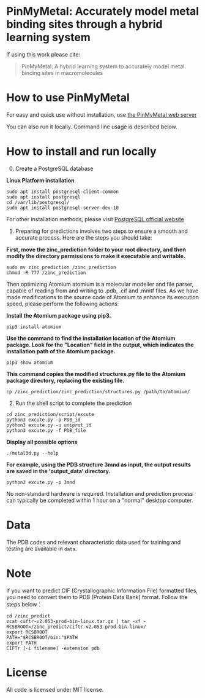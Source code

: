 # PinMyMetal: Accurately model metal binding sites through a hybrid learning system


If using this work please cite:
>PinMyMetal: A hybrid learning system to accurately model metal binding sites in macromolecules

# How to use PinMyMetal 
For easy and quick use without installation, use [the PinMyMetal web server](https://PMM.biocloud.top)

You can also run it locally. Command line usage is described below.

# How to install and run locally


0. Create a PostgreSQL database

**Linux Platform installation**
```
sudo apt install postgresql-client-common
sudo apt install postgresql
cd /var/lib/postgresql/
sudo apt install postgresql-server-dev-10
```
For other installation methods, please visit [PostgreSQL official website](https://www.postgresql.org/)


1. Preparing for predictions involves two steps to ensure a smooth and accurate process. Here are the steps you should take:

**First, move the zinc_prediction folder to your root directory, and then modify the directory permissions to make it executable and writable.**
```
sudo mv zinc_prediction /zinc_prediction
chmod -R 777 /zinc_prediction
```

Then optimizing Atomium
atomium is a molecular modeller and file parser, capable of reading from and writing to .pdb, .cif and .mmtf files.
As we have made modifications to the source code of Atomium to enhance its execution speed, please perform the following actions:

**Install the Atomium package using pip3.**

`pip3 install atomium`

**Use the command to find the installation location of the Atomium package. Look for the "Location" field in the output, which indicates the installation path of the Atomium package.**

`pip3 show atomium`

**This command copies the modified structures.py file to the Atomium package directory, replacing the existing file.**

`cp /zinc_prediction/zinc_prediction/structures.py /path/to/atomium/`

2. Run the shell script to complete the prediction
```
cd zinc_prediction/script/excute
python3 excute.py -p PDB_id 
python3 excute.py -u uniprot_id
python3 excute.py -f PDB_file
```
**Display all possible options**

`./metal3d.py --help`

**For example, using the PDB structure 3mnd as input, the output results are saved in the 'output_data' directory.**

`python3 excute.py -p 3mnd`

No non-standard hardware is required.
Installation and prediction process can typically be completed within 1 hour on a "normal" desktop computer.

# Data
The PDB codes and relevant characteristic data used for training and testing are available in `data`.

# Note
If you want to predict CIF (Crystallographic Information File) formatted files, you need to convert them to PDB (Protein Data Bank) format. Follow the steps below：
```
cd /zinc_predict
zcat ciftr-v2.053-prod-bin-linux.tar.gz | tar -xf -
RCSBROOT=/zinc_predict/ciftr-v2.053-prod-bin-linux/
export RCSBROOT
PATH="$RCSBROOT/bin:"$PATH
export PATH
CIFTr [-i filename] -extension pdb
```
# License
All code is licensed under MIT license.

